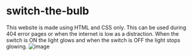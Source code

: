 # switch-the-bulb
This website is made using HTML and CSS only. This can be used during 404 error pages or when the internet is low as a distraction. When the switch is ON the light glows and when the switch is OFF the light stops glowing.
![image](https://user-images.githubusercontent.com/110754843/210195511-e5157480-bbcc-421c-a502-cd5c5a847191.png)
